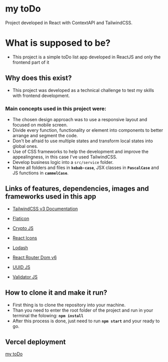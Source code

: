 # my toDo
Project developed in React with ContextAPI and TailwindCSS.


# What is supposed to be?
- This project is a simple toDo list app developed in ReactJS and only the frontend part of it

## Why does this exist?
- This project was developed as a technical challenge to test my skills with frontend development.


### Main concepts used in this project were:
- The chosen design approach was to use a responsive layout and focused on mobile screen.
- Divide every function, functionality or element into components to better arrange and segment the code.
- Don't be afraid to use multiple states and transform local states into global ones.
- Use of CSS frameworks to help the development and improve the appealingness, in this case I've used TailwindCSS.
- Develop business logic into a ```src/service``` folder.
- Name all folders and files in __```kebab-case```__, JSX classes in __```PascalCase```__ and JS functions in __```cammelCase```__.


## Links of features, dependencies, images and frameworks used in this app

- [TailwindCSS v3 Documentation](https://tailwindcss.com/docs/)

- [Flaticon](https://www.flaticon.com/)

- [Crypto JS](https://github.com/brix/crypto-js)

- [React Icons](https://react-icons.github.io/react-icons)

- [Lodash](https://lodash.com/)

- [React Router Dom v6](https://reactrouter.com/docs/en/v6/getting-started/overview)

- [UUID JS](https://github.com/uuidjs/uuid)

- [Validator JS](https://github.com/validatorjs/validator.js)


## How to clone it and make it run?

- First thing is to clone the repository into your machine.
- Than you need to enter the root folder of the project and run in your terminal the folowing: **```npm install```**
- After this process is done, just need to run **```npm start```** and your ready to go.

## Vercel deployment

[my toDo](https://ativy-challenge.vercel.app/)